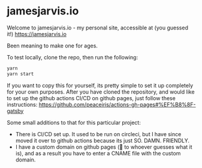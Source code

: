 # jamesjarvis.io

Welcome to jamesjarvis.io - my personal site, accessible at (you guessed it!) https://jamesjarvis.io

Been meaning to make one for ages.

To test locally, clone the repo, then run the following:

```bash
yarn
yarn start
```

If you want to copy this for yourself, its pretty simple to set it up completely for your own purposes.
After you have cloned the repository, and would like to set up the github actions CI/CD on github pages, just follow these instructions:
https://github.com/peaceiris/actions-gh-pages#%EF%B8%8F-gatsby

Some small additions to that for this particular project:

- There is CI/CD set up. It used to be run on circleci, but I have since moved it over to github actions because its just SO. DAMN. FRIENDLY.
- I have a custom domain on github pages (🌟 to whoever guesses what it is), and as a result you have to enter a CNAME file with the custom domain.

